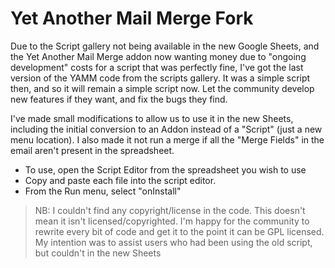 # Yet Another Mail Merge Fork #

Due to the Script gallery not being available in the new Google Sheets, and the
Yet Another Mail Merge addon now wanting money due to "ongoing development" costs
for a script that was perfectly fine, I've got the last version of the YAMM code
from the scripts gallery. It was a simple script then, and so it will remain a
simple script now. Let the community develop new features if they want, and fix
the bugs they find.

I've made small modifications to allow us to use it in the new Sheets,
including the initial conversion to an Addon instead of a "Script" (just a new
menu location). I also made it not run a merge if all the "Merge Fields" in the
email aren't present in the spreadsheet.

 * To use, open the Script Editor from the spreadsheet you wish to use
 * Copy and paste each file into the script editor.
 * From the Run menu, select "onInstall"

> NB: I couldn't find any copyright/license in the code. This doesn't mean it isn't
> licensed/copyrighted. I'm happy for the community to rewrite every bit of code and
> get it to the point it can be GPL licensed. My intention was to assist users who
> had been using the old script, but couldn't in the new Sheets